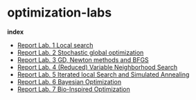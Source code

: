 # optimization-labs

**index**
- [Report Lab. 1 Local search](Lab.%201%20Local%20search/Report%20Lab.%201%20Local%20search.md)
- [Report Lab. 2 Stochastic global optimization](Lab.%202%20Stochastic%20global%20optimization/Report%20Lab.%202%20Stochastic%20global%20optimization.md)
- [Report Lab. 3 GD, Newton methods and BFGS](Lab.%203%20GD,%20Newton%20methods%20and%20BFGS/Report%20Lab.%203%20GD,%20Newton%20methods%20and%20BFGS.md)
- [Report Lab. 4 (Reduced) Variable Neighborhood Search](Lab.%204%20(Reduced)%20Variable%20Neighborhood%20Search/Report%20Lab.%204%20(Reduced)%20Variable%20Neighborhood%20Search.md)
- [Report Lab. 5 Iterated local Search and Simulated Annealing](Lab.%205%20Iterated%20local%20Search%20and%20Simulated%20Annealing/Report%20Lab.%205%20Iterated%20local%20Search%20and%20Simulated%20Annealing.md)
- [Report Lab. 6 Bayesian Optimization](Lab.%206%20Bayesian%20Optimization/Report%20Lab.%206%20Bayesian%20Optimization.md)
- [Report Lab. 7 Bio-Inspired Optimization](Lab.%207%20Bio-Inspired%20Optimization/Report%20Lab.%207%20Bio-Inspired%20Optimization.md)